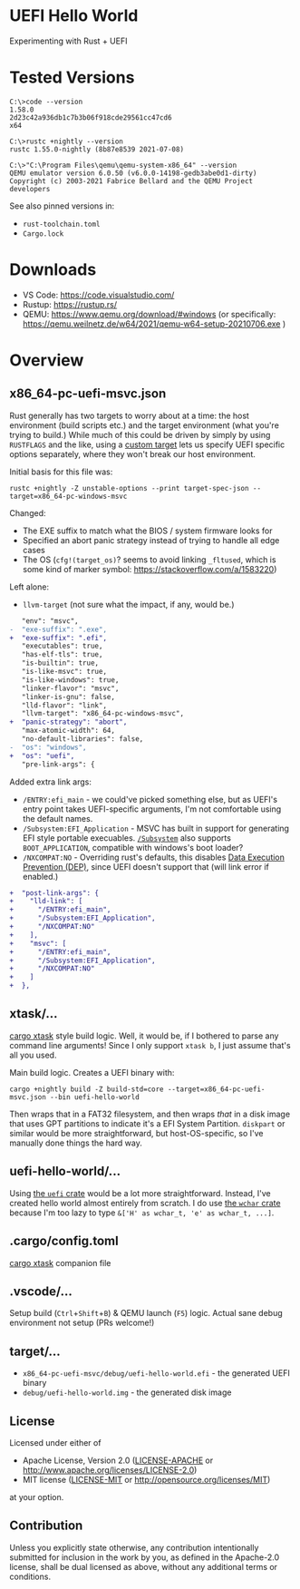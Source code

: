 # UEFI Hello World

Experimenting with Rust + UEFI



# Tested Versions

```
C:\>code --version
1.58.0
2d23c42a936db1c7b3b06f918cde29561cc47cd6
x64

C:\>rustc +nightly --version
rustc 1.55.0-nightly (8b87e8539 2021-07-08)

C:\>"C:\Program Files\qemu\qemu-system-x86_64" --version
QEMU emulator version 6.0.50 (v6.0.0-14198-gedb3abe0d1-dirty)
Copyright (c) 2003-2021 Fabrice Bellard and the QEMU Project developers
```

See also pinned versions in:
*   `rust-toolchain.toml`
*   `Cargo.lock`



# Downloads

* VS Code:  https://code.visualstudio.com/
* Rustup:   https://rustup.rs/
* QEMU:     https://www.qemu.org/download/#windows  (or specifically: https://qemu.weilnetz.de/w64/2021/qemu-w64-setup-20210706.exe )



# Overview

## x86_64-pc-uefi-msvc.json

Rust generally has two targets to worry about at a time: the host environment (build scripts etc.) and the target environment (what you're trying to build.)
While much of this could be driven by simply by using `RUSTFLAGS` and the like, using a [custom target](https://doc.rust-lang.org/rustc/targets/custom.html)
lets us specify UEFI specific options separately, where they won't break our host environment.

Initial basis for this file was:
```
rustc +nightly -Z unstable-options --print target-spec-json --target=x86_64-pc-windows-msvc
```

Changed:
*   The EXE suffix to match what the BIOS / system firmware looks for
*   Specified an abort panic strategy instead of trying to handle all edge cases
*   The OS (`cfg!(target_os)`? seems to avoid linking `_fltused`, which is some kind of marker symbol: <https://stackoverflow.com/a/1583220>)

Left alone:
*   `llvm-target` (not sure what the impact, if any, would be.)

```diff
   "env": "msvc",
-  "exe-suffix": ".exe",
+  "exe-suffix": ".efi",
   "executables": true,
   "has-elf-tls": true,
   "is-builtin": true,
   "is-like-msvc": true,
   "is-like-windows": true,
   "linker-flavor": "msvc",
   "linker-is-gnu": false,
   "lld-flavor": "link",
   "llvm-target": "x86_64-pc-windows-msvc",
+  "panic-strategy": "abort",
   "max-atomic-width": 64,
   "no-default-libraries": false,
-  "os": "windows",
+  "os": "uefi",
   "pre-link-args": {
```

Added extra link args:
*   `/ENTRY:efi_main` - we could've picked something else, but as UEFI's entry point takes UEFI-specific arguments, I'm not comfortable using the default names.
*   `/Subsystem:EFI_Application` - MSVC has built in support for generating EFI style portable execuables.
    [`/Subsystem`](https://docs.microsoft.com/en-us/cpp/build/reference/subsystem-specify-subsystem?view=msvc-160) also supports `BOOT_APPLICATION`, compatible with windows's boot loader?
*   `/NXCOMPAT:NO` - Overriding rust's defaults, this disables [Data Execution Prevention (DEP)](https://docs.microsoft.com/en-us/windows/win32/Memory/data-execution-prevention), since UEFI doesn't support that (will link error if enabled.)

```diff
+  "post-link-args": {
+    "lld-link": [
+      "/ENTRY:efi_main",
+      "/Subsystem:EFI_Application",
+      "/NXCOMPAT:NO"
+    ],
+    "msvc": [
+      "/ENTRY:efi_main",
+      "/Subsystem:EFI_Application",
+      "/NXCOMPAT:NO"
+    ]
+  },
```



## xtask/...

[cargo xtask](https://github.com/matklad/cargo-xtask) style build logic.
Well, it would be, if I bothered to parse any command line arguments!
Since I only support `xtask b`, I just assume that's all you used.

Main build logic.  Creates a UEFI binary with:
```
cargo +nightly build -Z build-std=core --target=x86_64-pc-uefi-msvc.json --bin uefi-hello-world
```
Then wraps that in a FAT32 filesystem, and then wraps *that* in a disk image that uses GPT partitions to indicate it's a EFI System Partition.
`diskpart` or similar would be more straightforward, but host-OS-specific, so I've manually done things the hard way.



## uefi-hello-world/...

Using [the `uefi` crate](https://lib.rs/crates/uefi) would be a lot more straightforward.
Instead, I've created hello world almost entirely from scratch.
I do use [the `wchar` crate](https://lib.rs/crates/wchar) because I'm too lazy to type `&['H' as wchar_t, 'e' as wchar_t, ...]`.



## .cargo/config.toml

[cargo xtask](https://github.com/matklad/cargo-xtask) companion file



## .vscode/...

Setup build (`Ctrl`+`Shift`+`B`) & QEMU launch (`F5`) logic.
Actual sane debug environment not setup (PRs welcome!)



## target/...

* `x86_64-pc-uefi-msvc/debug/uefi-hello-world.efi` - the generated UEFI binary
* `debug/uefi-hello-world.img` - the generated disk image



<h2 name="license">License</h2>

Licensed under either of

* Apache License, Version 2.0 ([LICENSE-APACHE](LICENSE-APACHE) or http://www.apache.org/licenses/LICENSE-2.0)
* MIT license ([LICENSE-MIT](LICENSE-MIT) or http://opensource.org/licenses/MIT)

at your option.



<h2 name="contribution">Contribution</h2>

Unless you explicitly state otherwise, any contribution intentionally submitted
for inclusion in the work by you, as defined in the Apache-2.0 license, shall be
dual licensed as above, without any additional terms or conditions.
